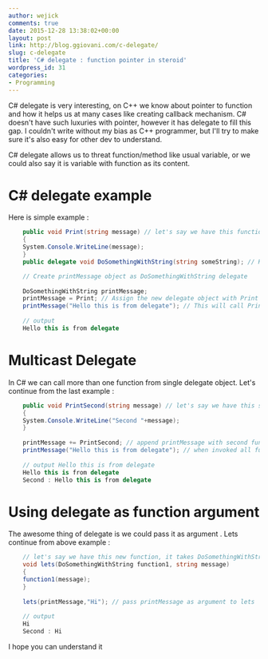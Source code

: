 ```yaml
---
author: wejick
comments: true
date: 2015-12-28 13:38:02+00:00
layout: post
link: http://blog.ggiovani.com/c-delegate/
slug: c-delegate
title: 'C# delegate : function pointer in steroid'
wordpress_id: 31
categories:
- Programming
---
```


C# delegate is very interesting, on C++ we know about pointer to function and how it helps us at many cases like creating callback mechanism. C# doesn't have such luxuries with pointer, however it has delegate to fill this gap.
I couldn't write without my bias as C++ programmer, but I'll try to make sure it's also easy for other dev to understand.

C# delegate allows us to threat function/method like usual variable, or we could also say it is variable with function as its content.<!-- more -->

# C# delegate example

Here is simple example :
```C#    
    public void Print(string message) // let's say we have this function
    {
    System.Console.WriteLine(message); 
    }
    public delegate void DoSomethingWithString(string someString); // Here we declare delegate with same return value and argument as Print function

    // Create printMessage object as DoSomethingWithString delegate
   
    DoSomethingWithString printMessage;
    printMessage = Print; // Assign the new delegate object with Print function 
    printMessage("Hello this is from delegate"); // This will call Print function 
    
    // output 
    Hello this is from delegate
```

# Multicast Delegate

In C# we can call more than one function from single delegate object. Let's continue from the last example :

```C#    
    public void PrintSecond(string message) // let's say we have this second function
    {
    System.Console.WriteLine("Second "+message); 
    }
    
    printMessage += PrintSecond; // append printMessage with second function
    printMessage("Hello this is from delegate"); // when invoked all functions will be called in order
   
    // output Hello this is from delegate
    Hello this is from delegate
    Second : Hello this is from delegate
```

# Using delegate as function argument

The awesome thing of delegate is we could pass it as argument . Lets continue from above example :

```C#    
    // let's say we have this new function, it takes DoSomethingWithString as argument
    void lets(DoSomethingWithString function1, string message)
    {
    function1(message);
    }
    
    lets(printMessage,"Hi"); // pass printMessage as argument to lets
    
    // output
    Hi
    Second : Hi
```

I hope you can understand it
